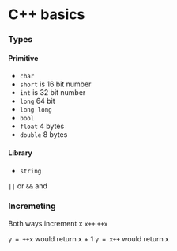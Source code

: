 # C++ basics

### Types
#### Primitive
- `char`
- `short` is 16 bit number
- `int` is 32 bit number
- `long` 64 bit
- `long long`
- `bool`
- `float` 4 bytes
- `double` 8 bytes

#### Library
- `string`

`||` or
`&&` and


### Incremeting
Both ways increment x
`x++`
`++x`

`y = ++x` would return x + 1
`y = x++` would return x
